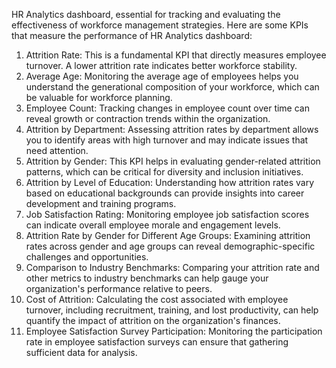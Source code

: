 HR Analytics dashboard, essential for tracking and evaluating the effectiveness of workforce management strategies. Here are some KPIs that measure the performance of HR Analytics dashboard:

1. Attrition Rate: This is a fundamental KPI that directly measures employee turnover. A lower attrition rate indicates better workforce stability.
2. Average Age: Monitoring the average age of employees helps you understand the generational composition of your workforce, which can be valuable for workforce planning.
3. Employee Count: Tracking changes in employee count over time can reveal growth or contraction trends within the organization.
4. Attrition by Department: Assessing attrition rates by department allows you to identify areas with high turnover and may indicate issues that need attention.
5. Attrition by Gender: This KPI helps in evaluating gender-related attrition patterns, which can be critical for diversity and inclusion initiatives.
6. Attrition by Level of Education: Understanding how attrition rates vary based on educational backgrounds can provide insights into career development and training programs.
7. Job Satisfaction Rating: Monitoring employee job satisfaction scores can indicate overall employee morale and engagement levels.
8. Attrition Rate by Gender for Different Age Groups: Examining attrition rates across gender and age groups can reveal demographic-specific challenges and opportunities.
9. Comparison to Industry Benchmarks: Comparing your attrition rate and other metrics to industry benchmarks can help gauge your organization's performance relative to peers.
10. Cost of Attrition: Calculating the cost associated with employee turnover, including recruitment, training, and lost productivity, can help quantify the impact of attrition on the organization's finances.
11. Employee Satisfaction Survey Participation: Monitoring the participation rate in employee satisfaction surveys can ensure that gathering sufficient data for analysis.
